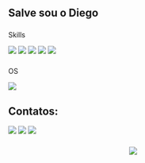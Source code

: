 <h2 align="left">Salve sou o Diego</h2>

###
Skills
<div align="left">
  <img src="https://img.shields.io/badge/C-00599C?style=for-the-badge&logo=c&logoColor=white"/>
  <img src="https://img.shields.io/badge/C%2B%2B-00599C?style=for-the-badge&logo=c%2B%2B&logoColor=white"/>
  <img src = "https://img.shields.io/badge/Python-FFD43B?style=for-the-badge&logo=python&logoColor=blue"/>
   <img src="https://img.shields.io/badge/PHP-777BB4?style=for-the-badge&logo=php&logoColor=white" />
  <img src = "https://img.shields.io/badge/JavaScript-323330?style=for-the-badge&logo=javascript&logoColor=F7DF1E"/>
</div>

###
OS
<div align="left">
  <img src="https://img.shields.io/badge/Linux-FCC624?style=for-the-badge&logo=linux&logoColor=black"/>
</div>

## Contatos:

<div>
<a href="https://instagram.com/diego0x20" target="_blank"><img loading="lazy" src="https://img.shields.io/badge/-Instagram-%23E4405F?style=for-the-badge&logo=instagram&logoColor=white" target="_blank"></a>
<a href="mailto:diego444x@gmail.com"><img loading="lazy" src="https://img.shields.io/badge/Gmail-D14836?style=for-the-badge&logo=gmail&logoColor=white" target="_blank"></a>
<a href="linkedin.com/in/diego-francisco-200a94242"><img loading="lazy" src="https://img.shields.io/badge/LinkedIn-0077B5?style=for-the-badge&logo=linkedin&logoColor=white" target="_blank"></a>
</div>

###

<div align = "center">
<img  src="https://cdn.betterttv.net/emote/5805580c3d506fea7ee357d6/3x">
</div>

###

<br clear="both">


###

